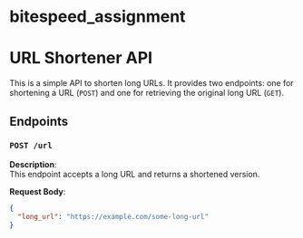 # bitespeed_assignment
# URL Shortener API

This is a simple API to shorten long URLs. It provides two endpoints: one for shortening a URL (`POST`) and one for retrieving the original long URL (`GET`).

## Endpoints

### `POST /url`

**Description**:  
This endpoint accepts a long URL and returns a shortened version.

**Request Body**:
```json
{
  "long_url": "https://example.com/some-long-url"
}
